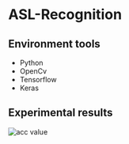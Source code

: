 # ASL-Recognition

## Environment tools

* Python
* OpenCv
* Tensorflow
* Keras

## Experimental results

![acc value](https://raw.githubusercontent.com/fadma1996/ASL-Recognition/branch/path/to/val_acc.png)
